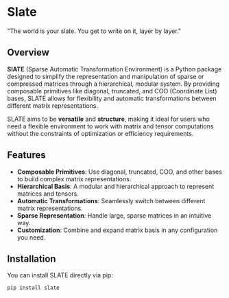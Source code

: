 # Slate

"The world is your slate. You get to write on it, layer by layer."

## Overview

**SlATE** (Sparse Automatic Transformation Environment) is a Python package designed to simplify the representation and manipulation of sparse or compressed matrices through a hierarchical, modular system. By providing composable primitives like diagonal, truncated, and COO (Coordinate List) bases, SLATE allows for flexibility and automatic transformations between different matrix representations.

SLATE aims to be **versatile** and **structure**, making it ideal for users who need a flexible environment to work with matrix and tensor computations without the constraints of optimization or efficiency requirements.

## Features

- **Composable Primitives**: Use diagonal, truncated, COO, and other bases to build complex matrix representations.
- **Hierarchical Basis**: A modular and hierarchical approach to represent matrices and tensors.
- **Automatic Transformations**: Seamlessly switch between different matrix representations.
- **Sparse Representation**: Handle large, sparse matrices in an intuitive way.
- **Customization**: Combine and expand matrix basis in any configuration you need.

## Installation

You can install SLATE directly via pip:

```bash
pip install slate
```
